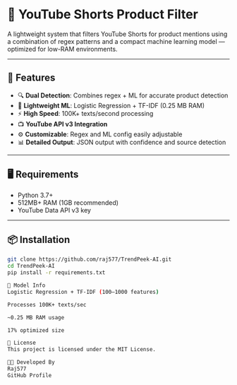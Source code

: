 # 🎯 YouTube Shorts Product Filter

A lightweight system that filters YouTube Shorts for product mentions using a combination of regex patterns and a compact machine learning model — optimized for low-RAM environments.

---

## 🚀 Features

- 🔍 **Dual Detection**: Combines regex + ML for accurate product detection  
- 🧠 **Lightweight ML**: Logistic Regression + TF-IDF (0.25 MB RAM)  
- ⚡ **High Speed**: 100K+ texts/second processing  
- 📺 **YouTube API v3 Integration**  
- ⚙️ **Customizable**: Regex and ML config easily adjustable  
- 📊 **Detailed Output**: JSON output with confidence and source detection  

---

## 🖥️ Requirements

- Python 3.7+
- 512MB+ RAM (1GB recommended)
- YouTube Data API v3 key

---

## 📦 Installation

```bash
git clone https://github.com/raj577/TrendPeek-AI.git
cd TrendPeek-AI
pip install -r requirements.txt

🧪 Model Info
Logistic Regression + TF-IDF (100–1000 features)

Processes 100K+ texts/sec

~0.25 MB RAM usage

17% optimized size

📌 License
This project is licensed under the MIT License.

👨‍💻 Developed By
Raj577
GitHub Profile

